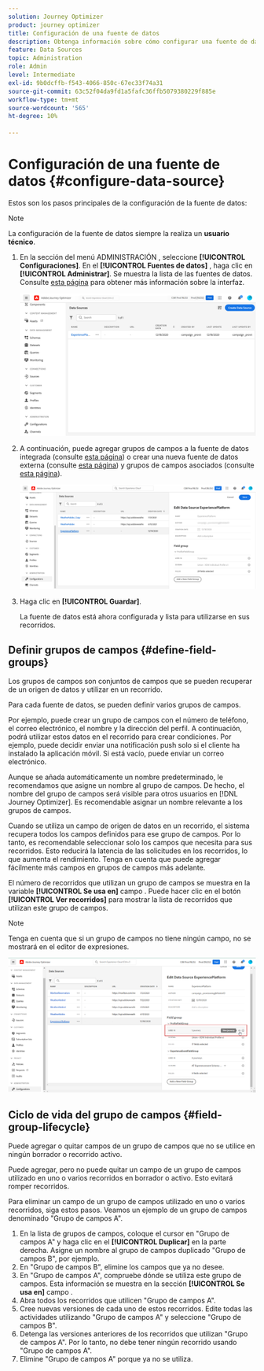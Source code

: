 ```yaml
---
solution: Journey Optimizer
product: journey optimizer
title: Configuración de una fuente de datos
description: Obtenga información sobre cómo configurar una fuente de datos
feature: Data Sources
topic: Administration
role: Admin
level: Intermediate
exl-id: 9b0dcffb-f543-4066-850c-67ec33f74a31
source-git-commit: 63c52f04da9fd1a5fafc36ffb5079380229f885e
workflow-type: tm+mt
source-wordcount: '565'
ht-degree: 10%

---
```


# Configuración de una fuente de datos {#configure-data-source}

Estos son los pasos principales de la configuración de la fuente de datos:

>[!NOTE]
>
>La configuración de la fuente de datos siempre la realiza un **usuario técnico**.

1. En la sección del menú ADMINISTRACIÓN , seleccione **[!UICONTROL Configuraciones]**. En el  **[!UICONTROL Fuentes de datos]** , haga clic en **[!UICONTROL Administrar]**. Se muestra la lista de las fuentes de datos. Consulte [esta página](../start/user-interface.md) para obtener más información sobre la interfaz.

   ![](assets/journey18.png)

1. A continuación, puede agregar grupos de campos a la fuente de datos integrada (consulte [esta página](../datasource/adobe-experience-platform-data-source.md)) o crear una nueva fuente de datos externa (consulte [esta página](../datasource/external-data-sources.md)) y grupos de campos asociados (consulte [esta página](../datasource/configure-data-sources.md#define-field-groups)).

   ![](assets/journey23.png)

1. Haga clic en **[!UICONTROL Guardar]**.

   La fuente de datos está ahora configurada y lista para utilizarse en sus recorridos.

## Definir grupos de campos {#define-field-groups}

Los grupos de campos son conjuntos de campos que se pueden recuperar de un origen de datos y utilizar en un recorrido.

Para cada fuente de datos, se pueden definir varios grupos de campos.

Por ejemplo, puede crear un grupo de campos con el número de teléfono, el correo electrónico, el nombre y la dirección del perfil. A continuación, podrá utilizar estos datos en el recorrido para crear condiciones. Por ejemplo, puede decidir enviar una notificación push solo si el cliente ha instalado la aplicación móvil. Si está vacío, puede enviar un correo electrónico.

Aunque se añada automáticamente un nombre predeterminado, le recomendamos que asigne un nombre al grupo de campos. De hecho, el nombre del grupo de campos será visible para otros usuarios en [!DNL Journey Optimizer]. Es recomendable asignar un nombre relevante a los grupos de campos.

Cuando se utiliza un campo de origen de datos en un recorrido, el sistema recupera todos los campos definidos para ese grupo de campos. Por lo tanto, es recomendable seleccionar solo los campos que necesita para sus recorridos. Esto reducirá la latencia de las solicitudes en los recorridos, lo que aumenta el rendimiento. Tenga en cuenta que puede agregar fácilmente más campos en grupos de campos más adelante.

El número de recorridos que utilizan un grupo de campos se muestra en la variable **[!UICONTROL Se usa en]** campo . Puede hacer clic en el botón **[!UICONTROL Ver recorridos]** para mostrar la lista de recorridos que utilizan este grupo de campos.

>[!NOTE]
>
>Tenga en cuenta que si un grupo de campos no tiene ningún campo, no se mostrará en el editor de expresiones.

![](assets/journey3bis.png)

## Ciclo de vida del grupo de campos {#field-group-lifecycle}

Puede agregar o quitar campos de un grupo de campos que no se utilice en ningún borrador o recorrido activo.

Puede agregar, pero no puede quitar un campo de un grupo de campos utilizado en uno o varios recorridos en borrador o activo. Esto evitará romper recorridos.

Para eliminar un campo de un grupo de campos utilizado en uno o varios recorridos, siga estos pasos. Veamos un ejemplo de un grupo de campos denominado &quot;Grupo de campos A&quot;.

1. En la lista de grupos de campos, coloque el cursor en &quot;Grupo de campos A&quot; y haga clic en el **[!UICONTROL Duplicar]** en la parte derecha. Asigne un nombre al grupo de campos duplicado &quot;Grupo de campos B&quot;, por ejemplo.
1. En &quot;Grupo de campos B&quot;, elimine los campos que ya no desee.
1. En &quot;Grupo de campos A&quot;, compruebe dónde se utiliza este grupo de campos. Esta información se muestra en la sección **[!UICONTROL Se usa en]** campo .
1. Abra todos los recorridos que utilicen &quot;Grupo de campos A&quot;.
1. Cree nuevas versiones de cada uno de estos recorridos. Edite todas las actividades utilizando &quot;Grupo de campos A&quot; y seleccione &quot;Grupo de campos B&quot;.
1. Detenga las versiones anteriores de los recorridos que utilizan &quot;Grupo de campos A&quot;. Por lo tanto, no debe tener ningún recorrido usando &quot;Grupo de campos A&quot;.
1. Elimine &quot;Grupo de campos A&quot; porque ya no se utiliza.
